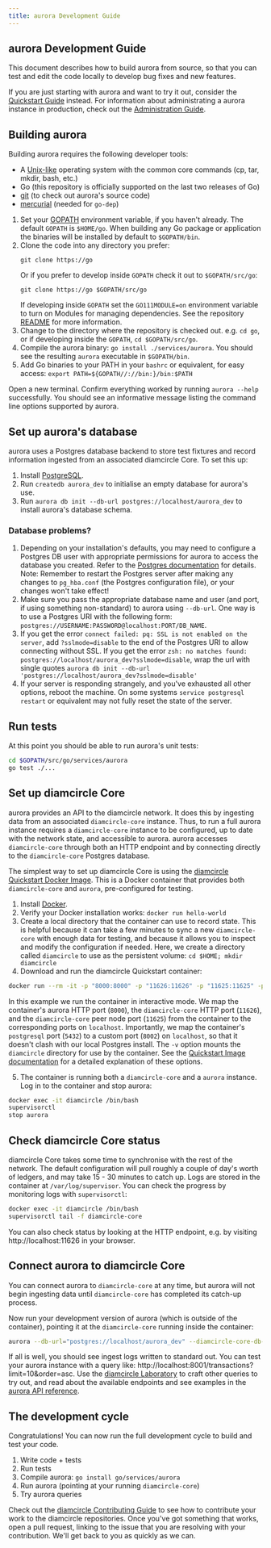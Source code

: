 ```yaml
---
title: aurora Development Guide
---
```

## aurora Development Guide

This document describes how to build aurora from source, so that you can test and edit the code locally to develop bug fixes and new features.

If you are just starting with aurora and want to try it out, consider the [Quickstart Guide](quickstart.md) instead. For information about administrating a aurora instance in production, check out the [Administration Guide](admin.md).

## Building aurora
Building aurora requires the following developer tools:

- A [Unix-like](https://en.wikipedia.org/wiki/Unix-like) operating system with the common core commands (cp, tar, mkdir, bash, etc.)
- Go (this repository is officially supported on the last two releases of Go)
- [git](https://git-scm.com/) (to check out aurora's source code)
- [mercurial](https://www.mercurial-scm.org/) (needed for `go-dep`)

1. Set your [GOPATH](https://github.com/golang/go/wiki/GOPATH) environment variable, if you haven't already. The default `GOPATH` is `$HOME/go`. When building any Go package or application the binaries will be installed by default to `$GOPATH/bin`.
2. Clone the code into any directory you prefer:
   ```
   git clone https://go
   ```
   Or if you prefer to develop inside `GOPATH` check it out to `$GOPATH/src/go`:
   ```
   git clone https://go $GOPATH/src/go
   ```
   If developing inside `GOPATH` set the `GO111MODULE=on` environment variable to turn on Modules for managing dependencies. See the repository [README](../../../../README.md#dependencies) for more information.
3. Change to the directory where the repository is checked out. e.g. `cd go`, or if developing inside the `GOPATH`, `cd $GOPATH/src/go`.
4. Compile the aurora binary: `go install ./services/aurora`. You should see the resulting `aurora` executable in `$GOPATH/bin`.
5. Add Go binaries to your PATH in your `bashrc` or equivalent, for easy access: `export PATH=${GOPATH//://bin:}/bin:$PATH`

Open a new terminal. Confirm everything worked by running `aurora --help` successfully. You should see an informative message listing the command line options supported by aurora.

## Set up aurora's database
aurora uses a Postgres database backend to store test fixtures and record information ingested from an associated diamcircle Core. To set this up:
1. Install [PostgreSQL](https://www.postgresql.org/).
2. Run `createdb aurora_dev` to initialise an empty database for aurora's use.
3. Run `aurora db init --db-url postgres://localhost/aurora_dev` to install aurora's database schema.

### Database problems?
1. Depending on your installation's defaults, you may need to configure a Postgres DB user with appropriate permissions for aurora to access the database you created. Refer to the [Postgres documentation](https://www.postgresql.org/docs/current/sql-createuser.html) for details. Note: Remember to restart the Postgres server after making any changes to `pg_hba.conf` (the Postgres configuration file), or your changes won't take effect!
2. Make sure you pass the appropriate database name and user (and port, if using something non-standard) to aurora using `--db-url`. One way is to use a Postgres URI with the following form: `postgres://USERNAME:PASSWORD@localhost:PORT/DB_NAME`.
3. If you get the error `connect failed: pq: SSL is not enabled on the server`, add `?sslmode=disable` to the end of the Postgres URI to allow connecting without SSL. 
If you get the error `zsh: no matches found: postgres://localhost/aurora_dev?sslmode=disable`, wrap the url with single quotes `aurora db init --db-url 'postgres://localhost/aurora_dev?sslmode=disable'`
4. If your server is responding strangely, and you've exhausted all other options, reboot the machine. On some systems `service postgresql restart` or equivalent may not fully reset the state of the server.

## Run tests
At this point you should be able to run aurora's unit tests:
```bash
cd $GOPATH/src/go/services/aurora
go test ./...
```

## Set up diamcircle Core
aurora provides an API to the diamcircle network. It does this by ingesting data from an associated `diamcircle-core` instance. Thus, to run a full aurora instance requires a `diamcircle-core` instance to be configured, up to date with the network state, and accessible to aurora. aurora accesses `diamcircle-core` through both an HTTP endpoint and by connecting directly to the `diamcircle-core` Postgres database.

The simplest way to set up diamcircle Core is using the [diamcircle Quickstart Docker Image](https://github.com/diamcircle/docker-diamcircle-core-aurora). This is a Docker container that provides both `diamcircle-core` and `aurora`, pre-configured for testing.

1. Install [Docker](https://www.docker.com/get-started).
2. Verify your Docker installation works: `docker run hello-world`
3. Create a local directory that the container can use to record state. This is helpful because it can take a few minutes to sync a new `diamcircle-core` with enough data for testing, and because it allows you to inspect and modify the configuration if needed. Here, we create a directory called `diamcircle` to use as the persistent volume: `cd $HOME; mkdir diamcircle`
4. Download and run the diamcircle Quickstart container:

```bash
docker run --rm -it -p "8000:8000" -p "11626:11626" -p "11625:11625" -p"8002:5432" -v $HOME/diamcircle:/opt/diamcircle --name diamcircle diamcircle/quickstart --testnet
```

In this example we run the container in interactive mode. We map the container's aurora HTTP port (`8000`), the `diamcircle-core` HTTP port (`11626`), and the `diamcircle-core` peer node port (`11625`) from the container to the corresponding ports on `localhost`. Importantly, we map the container's `postgresql` port (`5432`) to a custom port (`8002`) on `localhost`, so that it doesn't clash with our local Postgres install.
The `-v` option mounts the `diamcircle` directory for use by the container. See the [Quickstart Image documentation](https://github.com/diamcircle/docker-diamcircle-core-aurora) for a detailed explanation of these options.

5. The container is running both a `diamcircle-core` and a `aurora` instance. Log in to the container and stop aurora:
```bash
docker exec -it diamcircle /bin/bash
supervisorctl
stop aurora
```

## Check diamcircle Core status
diamcircle Core takes some time to synchronise with the rest of the network. The default configuration will pull roughly a couple of day's worth of ledgers, and may take 15 - 30 minutes to catch up. Logs are stored in the container at `/var/log/supervisor`. You can check the progress by monitoring logs with `supervisorctl`:
```bash
docker exec -it diamcircle /bin/bash
supervisorctl tail -f diamcircle-core
```

You can also check status by looking at the HTTP endpoint, e.g. by visiting http://localhost:11626 in your browser.

## Connect aurora to diamcircle Core
You can connect aurora to `diamcircle-core` at any time, but aurora will not begin ingesting data until `diamcircle-core` has completed its catch-up process.

Now run your development version of aurora (which is outside of the container), pointing it at the `diamcircle-core` running inside the container:

```bash
aurora --db-url="postgres://localhost/aurora_dev" --diamcircle-core-db-url="postgres://diamcircle:postgres@localhost:8002/core" --diamcircle-core-url="http://localhost:11626" --port 8001 --network-passphrase "Test SDF Network ; September 2015" --ingest
```

If all is well, you should see ingest logs written to standard out. You can test your aurora instance with a query like: http://localhost:8001/transactions?limit=10&order=asc. Use the [diamcircle Laboratory](https://www.diamcircle.org/laboratory/) to craft other queries to try out,
and read about the available endpoints and see examples in the [aurora API reference](https://www.diamcircle.org/developers/aurora/reference/).

## The development cycle
Congratulations! You can now run the full development cycle to build and test your code.
1. Write code + tests
2. Run tests
3. Compile aurora: `go install go/services/aurora`
4. Run aurora (pointing at your running `diamcircle-core`)
5. Try aurora queries

Check out the [diamcircle Contributing Guide](https://github.com/diamcircle/docs/blob/master/CONTRIBUTING.md) to see how to contribute your work to the diamcircle repositories. Once you've got something that works, open a pull request, linking to the issue that you are resolving with your contribution. We'll get back to you as quickly as we can.
